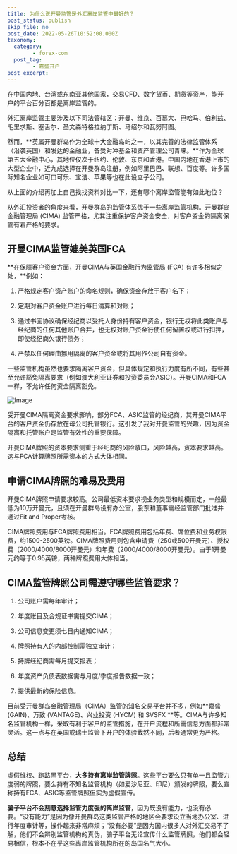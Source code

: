 ```yaml
---
title: 为什么说开曼监管是外汇离岸监管中最好的？
post_status: publish
skip_file: no
post_date: 2022-05-26T10:52:00.000Z
taxonomy:
  category:
        - forex-com
  post_tag:
        - 嘉盛开户
post_excerpt: 
---
```

在中国内地、台湾或东南亚其他国家，交易CFD、数字货币、期货等资产，能开户的平台百分百都是离岸监管的。

外汇离岸监管主要涉及以下司法管辖区：开曼、维京、百慕大、巴哈马、伯利兹、毛里求斯、塞舌尔、圣文森特格拉纳丁斯、马绍尔和瓦努阿图。

然而，**英属开曼群岛作为全球十大金融岛屿之一，以其完善的法律监管体系（沿袭英国）和发达的金融业，备受对冲基金和资产管理公司青睐。**作为全球第五大金融中心，其地位仅次于纽约、伦敦、东京和香港。中国内地在香港上市的大型企业中，近九成选择在开曼群岛注册，例如阿里巴巴、联想、百度等。许多国际知名企业如可口可乐、宝洁、苹果等也在此设立子公司。

从上面的介绍再加上自己找找资料对比一下，还有哪个离岸监管能有如此地位？

从外汇投资者的角度来看，开曼群岛的监管体系优于一些离岸监管机构。开曼群岛金融管理局 (CIMA) 监管严格，尤其注重保护客户资金安全，对客户资金的隔离保管有着严格的要求。

## 开曼CIMA监管媲美英国FCA

**在保障客户资金方面，开曼CIMA与英国金融行为监管局 (FCA) 有许多相似之处，**例如：

1. 严格规定客户资产账户的命名规则，确保资金存放于客户名下；

1. 定期对客户资金账户进行每日清算和对账；

1. 通过书面协议确保经纪商以受托人身份持有客户资金，银行无权将此类账户与经纪商的任何其他账户合并，也无权对账户资金行使任何留置权或进行扣押，即使经纪商欠银行债务；

1. 严禁以任何理由挪用隔离的客户资金或将其用作公司自有资金。

一些监管机构虽然也要求隔离客户资金，但具体规定和执行力度有所不同，有些甚至允许豁免隔离要求（例如澳大利亚证券和投资委员会ASIC）。开曼CIMA和FCA一样，不允许任何资金隔离豁免。

![Image](https://prod-files-secure.s3.us-west-2.amazonaws.com/39ed1227-6d7d-4570-be36-9ccd4a2c4241/bd849744-3fcb-4a37-8312-357962c8f065/image.png?X-Amz-Algorithm=AWS4-HMAC-SHA256&X-Amz-Content-Sha256=UNSIGNED-PAYLOAD&X-Amz-Credential=ASIAZI2LB466XI4K4WFA%2F20251024%2Fus-west-2%2Fs3%2Faws4_request&X-Amz-Date=20251024T041326Z&X-Amz-Expires=3600&X-Amz-Security-Token=IQoJb3JpZ2luX2VjEJv%2F%2F%2F%2F%2F%2F%2F%2F%2F%2FwEaCXVzLXdlc3QtMiJGMEQCIB1T%2FG83FLXoxhLRJIFyuKgvJOAZ1kG6gKIrSsF0i4%2FmAiAkKpn7xR9C0DQDBNLscKPH0eG86pLRoDDJiGo%2BwKxFEyr%2FAwhUEAAaDDYzNzQyMzE4MzgwNSIMIDLbgHkoAm17Dj8CKtwDkig2p586hlviUV3XTX4lytleKev2DPuOHlGx7zU0avW9M6eO7bJUxwXO1nKUk0VB%2BpG6fDPi6hD9VJ8REDm1SnKE8SG%2BhX9MVjU4pAL6aDziEKZuLIbWVp6epOhIb2shgNpdL2fOkQL9BDsjo2wTyi%2BtDxhev8ZBWJOjDl3jgffdwNSEKfmuPJHA4YPdsDMK6g00AiDNl7PaRzjDifQJL8gF0Y%2FlrLCqMDZAGg49cV%2FZxStLf3n6rQwS674iLe2RX9amDy0a8A34t6mhb3OXeB1CzZ2QMo6Bt3eg01WzfW1Aozf%2BD2sEk4lUg7HyAL4K%2B7%2Fd6hPIgmS5IrgZu9QR5GZ4vgKXmEL1SGe48tvgpvX%2BeO02lHDMYK9enaVoPt3inXD98lwfTkHinYrw6LcbiHgMhCpOSPx2FWPKZl7LXH%2BEG20jCvlE3%2Fy6LJiB2%2FY%2FraTfIUdX%2FmUFZG4HKtiga6SZIZfhqwst%2Fu%2BK6kvpOBqzMaLhLOJWz9H1ktkjxaE07%2FYVb%2BfidWUkGDEaui%2BRiJi0VQg2G9veauIio29Rn2963qhwp8NqFO3M0XtDucoyoSuGsmtRBQL4lhyfOTxGwo4H6UCYWXqJb2PvBdIAQc898vgqCw5rsEOULMQwk8zrxwY6pgHhYODb%2FSRXFUiqbYBvIYRV87g7Z4UCFPWIYIKavfzgXdRAnY2TkKlrjvMhEfQoomq2cZMQKDToXNemeG6ZgysYAaAtwh905%2BYxfq%2BU7bMeyEYMkD9uS8MGNNE9B839zDhv2m2HYxDHqc7rBz%2B4uOlKTgPXL%2BoLsuGwnlMmsITkv70Jt4ne4k9wvQa5k0JfX1uJhA%2BleyCbTmnxdJ7sqxys3HttkA5C&X-Amz-Signature=f5ed5c4b0be05c5a7a9cdddc0e141d56285a0f0f621980ba0edae772fbbdee25&X-Amz-SignedHeaders=host&x-amz-checksum-mode=ENABLED&x-id=GetObject)

受开曼CIMA隔离资金要求影响，部分FCA、ASIC监管的经纪商，其开曼CIMA平台的客户资金仍存放在母公司托管银行。这引发了我对开曼监管的兴趣，因为资金隔离和托管账户是监管有效性的重要保障。

开曼CIMA牌照的资本要求侧重于经纪商的风险敞口，风险越高，资本要求越高。这与FCA计算牌照所需资本的方式大体相同。

## **申请CIMA牌照的难易及费用**

开曼CIMA牌照申请要求较高。公司最低资本要求视业务类型和规模而定，一般最低为10万开曼元，且须在开曼群岛设有办公室，股东和董事需经监管部门批准并通过Fit and Proper考核。

CIMA牌照费用与FCA牌照费用相当。FCA牌照费用包括年费、席位费和业务权限费，约1500-2500英镑。CIMA牌照费用则包含申请费（250或500开曼元）、授权费（2000/4000/8000开曼元）和年费（2000/4000/8000开曼元）。由于1开曼元约等于0.95英镑，两种牌照费用大体相当。

## CIMA监管牌照公司需遵守哪些监管要求？

1. 公司账户需每年审计；

1. 年度账目及合规证书需提交CIMA；

1. 公司信息变更须七日内通知CIMA；

1. 牌照持有人的内部控制需独立审计；

1. 持牌经纪商需每月提交报表；

1. 年度资产负债表数据需与月度/季度报告数据一致；

1. 提供最新的保险信息。

目前受开曼群岛金融管理局（CIMA）监管的知名交易平台并不多，例如**嘉盛 (GAIN)、万致 (VANTAGE)、兴业投资 (HYCM) 和 SVSFX **等。CIMA与许多知名监管机构一样，采取有利于客户的监管措施，在开户流程和所需信息方面都非常灵活。这一点与在英国或瑞士监管下开户的体验截然不同，后者通常更为严格。

## 总结

虚假维权、跑路黑平台，**大多持有离岸监管牌照**。这些平台要么只有单一且监管力度弱的牌照，要么持有不知名监管机构（如爱沙尼亚、印尼）颁发的牌照，要么宣称持有FCA、ASIC等监管牌照但实为虚假宣传。

**骗子平台不会刻意选择监管力度强的离岸监管**，因为既没有能力，也没有必要。“没有能力”是因为像开曼群岛这类监管严格的地区会要求设立当地办公室、进行年度审计等，操作起来非常麻烦；“没有必要”是因为国内很多人对外汇交易不了解，他们不会辨别监管机构的真伪，骗子平台无论宣传什么监管牌照，他们都会轻易相信，根本不在乎这些离岸监管机构所在的岛国名气大小。